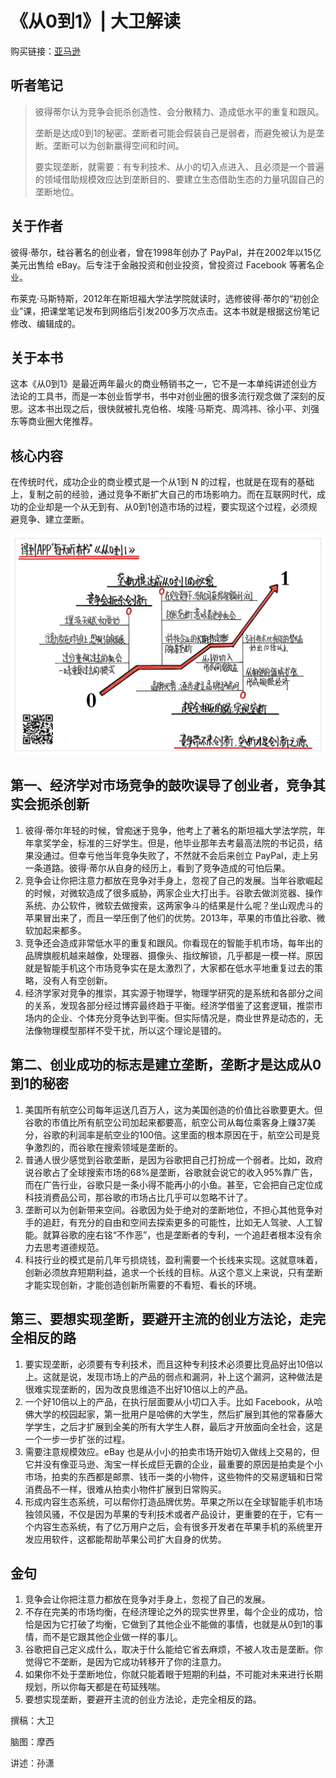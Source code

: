 # 《从0到1》| 大卫解读

购买链接：[亚马逊](https://www.amazon.cn/从0到1-开启商业与未来的秘密-彼得·蒂尔/dp/B00RWP6BOU/ref=sr_1_1?ie=UTF8&qid=1509111346&sr=8-1&keywords=从0到1)

## 听者笔记

> 彼得蒂尔认为竞争会扼杀创造性、会分散精力、造成低水平的重复和跟风。
>
> 垄断是达成0到1的秘密。垄断者可能会假装自己是弱者，而避免被认为是垄断。垄断可以为创新赢得空间和时间。
>
> 要实现垄断，就需要：有专利技术、从小的切入点进入、且必须是一个普遍的领域借助规模效应达到垄断目的、要建立生态借助生态的力量巩固自己的垄断地位。

## 关于作者

彼得·蒂尔，硅谷著名的创业者，曾在1998年创办了 PayPal，并在2002年以15亿美元出售给 eBay。后专注于金融投资和创业投资，曾投资过 Facebook 等著名企业。

布莱克·马斯特斯，2012年在斯坦福大学法学院就读时，选修彼得·蒂尔的“初创企业”课，把课堂笔记发布到网络后引发200多万次点击。这本书就是根据这份笔记修改、编辑成的。

## 关于本书

这本《从0到1》是最近两年最火的商业畅销书之一，它不是一本单纯讲述创业方法论的工具书，而是一本创业哲学书，书中对创业圈的很多流行观念做了深刻的反思。这本书出现之后，很快就被扎克伯格、埃隆·马斯克、周鸿祎、徐小平、刘强东等商业圈大佬推荐。

## 核心内容

在传统时代，成功企业的商业模式是一个从1到 N 的过程，也就是在现有的基础上，复制之前的经验，通过竞争不断扩大自己的市场影响力。而在互联网时代，成功的企业却是一个从无到有、从0到1创造市场的过程，要实现这个过程，必须规避竞争、建立垄断。

![思维导图](zero-to-one/001.JPG)

## 第一、经济学对市场竞争的鼓吹误导了创业者，竞争其实会扼杀创新

1. 彼得·蒂尔年轻的时候，曾痴迷于竞争，他考上了著名的斯坦福大学法学院，年年拿奖学金，标准的三好学生。但是，他毕业那年去考最高法院的书记员，结果没通过。但幸亏他当年竞争失败了，不然就不会后来创立 PayPal，走上另一条道路。彼得·蒂尔从自身的经历上，看到了竞争造成的可怕后果。
2. 竞争会让你把注意力都放在竞争对手身上，忽视了自己的发展。当年谷歌崛起的时候，对微软造成了很多威胁，两家企业大打出手。谷歌去做浏览器、操作系统、办公软件，微软去做搜索，这两家争斗的结果是什么呢？坐山观虎斗的苹果冒出来了，而且一举压倒了他们的优势。2013年，苹果的市值比谷歌、微软加起来都多。
3. 竞争还会造成非常低水平的重复和跟风。你看现在的智能手机市场，每年出的品牌旗舰机越来越像，处理器、摄像头、指纹解锁，几乎都是一模一样。原因就是智能手机这个市场竞争实在是太激烈了，大家都在低水平地重复过去的策略，没有人有空创新。
4. 经济学家对竞争的推崇，其实源于物理学，物理学研究的是系统和各部分之间的关系，发现各部分经过博弈最终趋于平衡。经济学借鉴了这套逻辑，推崇市场内的企业、个体充分竞争达到平衡。但实际情况是，商业世界是动态的，无法像物理模型那样不受干扰，所以这个理论是错的。

## 第二、创业成功的标志是建立垄断，垄断才是达成从0到1的秘密

1. 美国所有航空公司每年运送几百万人，这为美国创造的价值比谷歌要更大。但谷歌的市值比所有航空公司加起来都要高，航空公司从每位乘客身上赚37美分，谷歌的利润率是航空业的100倍。这里面的根本原因在于，航空公司是竞争激烈的，而谷歌在搜索领域是垄断的。
2. 普通人很少感觉到谷歌垄断，是因为谷歌把自己打扮成一个弱者。比如，政府说谷歌占了全球搜索市场的68%是垄断，谷歌就会说它的收入95%靠广告，而在广告行业，谷歌只是一条小得不能再小的小鱼。甚至，它会把自己定位成科技消费品公司，那谷歌的市场占比几乎可以忽略不计了。
3. 垄断可以为创新带来空间。谷歌因为处于绝对的垄断地位，不担心其他竞争对手的追赶，有充分的自由和空间去探索更多的可能性，比如无人驾驶、人工智能。就算谷歌的座右铭“不作恶”，也是垄断者的专利，一个追赶者根本没有余力去思考道德规范。
4. 科技行业的模式是前几年亏损烧钱，盈利需要一个长线来实现。这就意味着，创新必须放弃短期利益，追求一个长线的目标。从这个意义上来说，只有垄断才能实现创新，才能创造创新所需要的不看短、看长的环境。

## 第三、要想实现垄断，要避开主流的创业方法论，走完全相反的路

1. 要实现垄断，必须要有专利技术，而且这种专利技术必须要比竞品好出10倍以上。这就是说，发现市场上的产品的弱点和漏洞，补上这个漏洞，这种做法是很难实现垄断的，因为改良思维造不出好10倍以上的产品。
2. 一个好10倍以上的产品，在执行层面要从小切口入手。比如 Facebook，从哈佛大学的校园起家，第一批用户是哈佛的大学生，然后扩展到其他的常春藤大学学生，之后才扩展到全美的所有大学生人群，最后才开放面向全社会，这是一个一步一步扩张的过程。
3. 需要注意规模效应。eBay 也是从小小的拍卖市场开始切入做线上交易的，但它并没有像亚马逊、淘宝一样长成巨无霸的企业，最重要的原因是拍卖是个小市场，拍卖的东西都是邮票、钱币一类的小物件，这些物件的交易逻辑和日常消费品不一样，很难从拍卖小物件扩展到日常购买。
4. 形成内容生态系统，可以帮你打造品牌优势。苹果之所以在全球智能手机市场独领风骚，不仅是因为苹果的专利技术或者产品设计，更重要的在于，它有一个内容生态系统，有了亿万用户之后，会有很多开发者在苹果手机的系统里开发应用软件，这都能帮助苹果公司扩大自身的优势。

## 金句

1. 竞争会让你把注意力都放在竞争对手身上，忽视了自己的发展。
2. 不存在完美的市场均衡，在经济理论之外的现实世界里，每个企业的成功，恰恰是因为它打破了均衡，它做到了其他企业不能做的事情，也就是从0到1的事情，而不是它跟其他企业做一样的事儿。
3. 谷歌把自己定义成什么，取决于什么能给它省去麻烦，不被人攻击是垄断。你觉得它不垄断，是因为它成功转移开了你的注意力。
4. 如果你不处于垄断地位，你就只能着眼于短期的利益，不可能对未来进行长期规划，所以你每天都是在苟延残喘。
5. 要想实现垄断，要避开主流的创业方法论，走完全相反的路。

撰稿：大卫

脑图：摩西

讲述：孙潇
